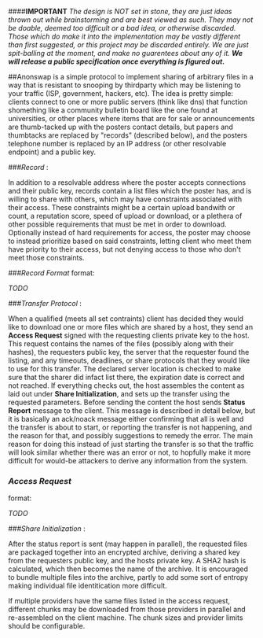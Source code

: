 ####**IMPORTANT**
*The design is NOT set in stone, they are just ideas thrown out while
brainstorming and are best viewed as such. They may not be doable, deemed too
difficult or a bad idea, or otherwise discarded. Those which do make it into the
implementation may be vastly different than first suggested, or this project may
be discarded entirely. We are just spit-balling at the moment, and make no
guarentees about any of it.
_<b>We will release a public specification once everything is figured out.</b>_*


##Anonswap
is a simple protocol to implement sharing of arbitrary files in a way
that is resistant to snooping by thirdparty which may be listening to your
traffic (ISP, government, hackers, etc). The idea is pretty simple: clients
connect to one or more public servers (think like dns) that function shomething
like a community bulletin board like the one found at universities, or other
places where items that are for sale or announcements are thumb-tacked up with
the posters contact details, but papers and thumbtacks are replaced by "records"
(described below), and the posters telephone number is replaced by an IP address
(or other resolvable endpoint) and a public key.

###*_Record_*
:

In addition to a resolvable address where the poster accepts connections and
their public key, records contain a list files which the poster has, and is
willing to share with others, which may have constraints associated with their
access. These constraints might be a certain upload bandwith or count, a
reputation score, speed of upload or download, or a plethera of other possible
requirements that must be met in order to download. Optionally instead of hard
requirements for access, the poster may choose to instead prioritize based on
said constraints, letting client who meet them have priority to their access,
but not denying access to those who don't meet those constraints.

###*_Record Format_*
format:

*TODO*

###*_Transfer Protocol_*
:

When a qualified (meets all set contraints) client has decided they would like
to download one or more files which are shared by a host, they send an __Access
Request__ signed with the requesting clients private key to the host. This
request contains the names of the files (possibly along with their hashes), the
requesters public key, the server that the requester found the listing, and any
timeouts, deadlines, or share protocols that they would like to use for this
transfer. The declared server location is checked to make sure that the sharer
did infact list there, the expiration date is correct and not reached.
If everything checks out, the host assembles the content as laid out under
__Share Initialization__, and sets up the transfer using the requested
parameters. Before sending the content the host sends __Status Report__ message
to the client. This message is described in detail below, but it is basically
an ack/noack message either confirming that all is well and the transfer is
about to start, or reporting the transfer is not happening, and the reason for
that, and possibly suggestions to remedy the error. The main reason for doing
this instead of just starting the transfer is so that the traffic will look
similar whether there was an error or not, to hopfully make it more difficult
for would-be attackers to derive any information from the system.

### *_Access Request_*
format:

*TODO*


###*_Share Initialization_*
:

After the status report is sent (may happen in parallel), the requested files
are packaged together into an encrypted archive, deriving a shared key from the
requesters public key, and the hosts private key. A SHA2 hash is calculated,
which then becomes the name of the archive.
It is encouraged to bundle multiple files into the archive, partly to add some
sort of entropy making individual file identitication more difficult.

If multiple providers have the same files listed in the access
request, different chunks may be downloaded from those providers in parallel and
re-assembled on the client machine. The chunk sizes and provider limits should
be configurable.
